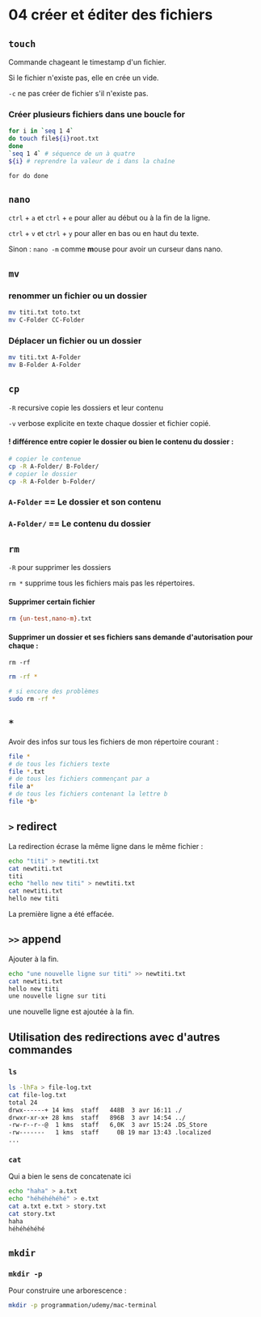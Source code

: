 # 04 créer et éditer des fichiers

## `touch`

Commande chageant le timestamp d'un fichier.

Si le fichier n'existe pas, elle en crée un vide.

`-c`  ne pas créer de fichier s'il n'existe pas.

### Créer plusieurs fichiers dans une boucle for

```bash
for i in `seq 1 4`
do touch file${i}root.txt
done
`seq 1 4` # séquence de un à quatre
${i} # reprendre la valeur de i dans la chaîne
```

`for do done`



## `nano`

`ctrl` + `a` et `ctrl` + `e`  pour aller au début ou à la fin de la ligne.

`ctrl` + `v` et `ctrl` + `y` pour  aller en bas ou en haut du texte.

Sinon : `nano -m`  comme **m**ouse pour avoir un curseur dans nano.

## `mv`

### renommer un fichier ou un dossier

```bash
mv titi.txt toto.txt
mv C-Folder CC-Folder 
```



### Déplacer un fichier ou un dossier

```bash
mv titi.txt A-Folder
mv B-Folder A-Folder
```

## `cp`

`-R`  recursive copie les dossiers et leur contenu

`-v`  verbose explicite en texte chaque dossier et fichier copié.

#### ! différence entre copier le dossier ou bien le contenu du dossier :

```bash
# copier le contenue
cp -R A-Folder/ B-Folder/
# copier le dossier
cp -R A-Folder b-Folder/
```

### `A-Folder`  == Le dossier et son contenu

### `A-Folder/`  == Le contenu du dossier



## `rm`

`-R`  pour supprimer les dossiers

`rm *`  supprime tous les fichiers mais pas les répertoires.

#### Supprimer certain fichier

```bash
rm {un-test,nano-m}.txt
```

#### Supprimer un dossier et ses fichiers sans demande d'autorisation pour chaque :

`rm -rf`

```bash
rm -rf *

# si encore des problèmes
sudo rm -rf *
```



## `*`

Avoir des infos sur tous les fichiers de mon répertoire courant :

```bash
file *
# de tous les fichiers texte
file *.txt
# de tous les fichiers commençant par a
file a*
# de tous les fichiers contenant la lettre b
file *b*
```

## `>` redirect

La redirection écrase la même ligne dans le même fichier :

```bash
echo "titi" > newtiti.txt
cat newtiti.txt 
titi
echo "hello new titi" > newtiti.txt 
cat newtiti.txt 
hello new titi
```

La première ligne a été effacée.

## `>>`  append

Ajouter à la fin.

```bash
echo "une nouvelle ligne sur titi" >> newtiti.txt 
cat newtiti.txt 
hello new titi
une nouvelle ligne sur titi
```

une nouvelle ligne est ajoutée à la fin.

## Utilisation des redirections avec d'autres commandes

### `ls`

```bash
ls -lhFa > file-log.txt
cat file-log.txt 
total 24
drwx------+ 14 kms  staff   448B  3 avr 16:11 ./
drwxr-xr-x+ 28 kms  staff   896B  3 avr 14:54 ../
-rw-r--r--@  1 kms  staff   6,0K  3 avr 15:24 .DS_Store
-rw-------   1 kms  staff     0B 19 mar 13:43 .localized
...
```

### `cat`

Qui a bien le sens de concatenate ici

```bash
echo "haha" > a.txt
echo "héhéhéhéhé" > e.txt
cat a.txt e.txt > story.txt
cat story.txt
haha
héhéhéhéhé
```



## `mkdir`

### `mkdir -p`

Pour construire une arborescence :

```bash
mkdir -p programmation/udemy/mac-terminal
```

